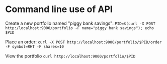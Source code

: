 # Command line use of API

Create a new portfolio named "piggy bank savings":
`PID=$(curl -X POST http:/localhost:9000/portfolio -F name="piggy bank savings"); echo $PID`

Place an order:
`curl -X POST http://localhost:9000/portfolio/$PID/order -F symbol=RHT -F shares=10`

View the portfolio
`curl http://localhost:9000/portfolio/$PID`